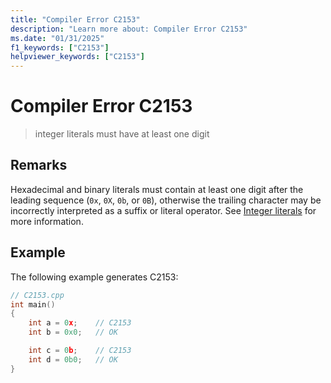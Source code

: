 ```yaml
---
title: "Compiler Error C2153"
description: "Learn more about: Compiler Error C2153"
ms.date: "01/31/2025"
f1_keywords: ["C2153"]
helpviewer_keywords: ["C2153"]
---
```

# Compiler Error C2153

> integer literals must have at least one digit

## Remarks

Hexadecimal and binary literals must contain at least one digit after the leading sequence (`0x`, `0X`, `0b`, or `0B`), otherwise the trailing character may be incorrectly interpreted as a suffix or literal operator. See [Integer literals](../../cpp/numeric-boolean-and-pointer-literals-cpp.md#integer-literals) for more information.

## Example

The following example generates C2153:

```cpp
// C2153.cpp
int main()
{
    int a = 0x;    // C2153
    int b = 0x0;   // OK

    int c = 0b;    // C2153
    int d = 0b0;   // OK
}
```

